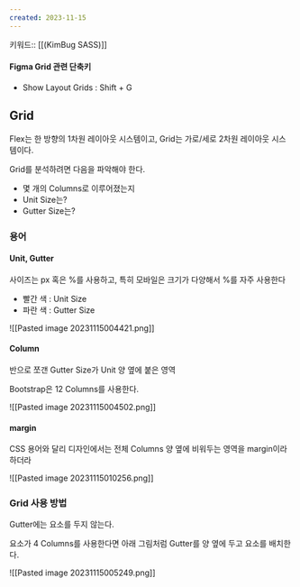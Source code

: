 ```yaml
---
created: 2023-11-15
---
```

키워드:: [[(KimBug SASS)]]

#### Figma Grid 관련 단축키

- Show Layout Grids : Shift + G

## Grid

Flex는 한 방향의 1차원 레이아웃 시스템이고, Grid는 가로/세로 2차원 레이아웃 시스템이다.

Grid를 분석하려면 다음을 파악해야 한다.

- 몇 개의 Columns로 이루어졌는지
- Unit Size는?
- Gutter Size는?

### 용어

#### Unit, Gutter

사이즈는 px 혹은 %를 사용하고, 특히 모바일은 크기가 다양해서 %를 자주 사용한다

- 빨간 색 : Unit Size
- 파란 색 : Gutter Size

![[Pasted image 20231115004421.png]]

#### Column

반으로 쪼갠 Gutter Size가 Unit 양 옆에 붙은 영역

Bootstrap은 12 Columns를 사용한다.

![[Pasted image 20231115004502.png]]

#### margin

CSS 용어와 달리 디자인에서는 전체 Columns 양 옆에 비워두는 영역을 margin이라 하더라

![[Pasted image 20231115010256.png]]

### Grid 사용 방법

Gutter에는 요소를 두지 않는다.

요소가 4 Columns를 사용한다면 아래 그림처럼 Gutter를 양 옆에 두고 요소를 배치한다.

![[Pasted image 20231115005249.png]]